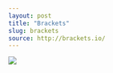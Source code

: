 ```yaml
---
layout: post
title: "Brackets"
slug: brackets
source: http://brackets.io/
---
```


<img src="/beautiful-open/screenshots/brackets.png">
